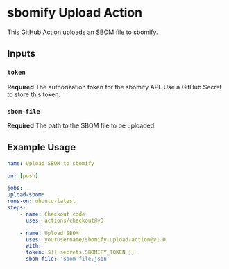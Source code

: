 # sbomify Upload Action

This GitHub Action uploads an SBOM file to sbomify.

## Inputs

### `token`

**Required** The authorization token for the sbomify API. Use a GitHub Secret to store this token.

### `sbom-file`

**Required** The path to the SBOM file to be uploaded.

## Example Usage

```yaml
name: Upload SBOM to sbomify

on: [push]

jobs:
upload-sbom:
runs-on: ubuntu-latest
steps:
    - name: Checkout code
      uses: actions/checkout@v3

    - name: Upload SBOM
      uses: yourusername/sbomify-upload-action@v1.0
      with:
      token: ${{ secrets.SBOMIFY_TOKEN }}
      sbom-file: 'sbom-file.json'
```
